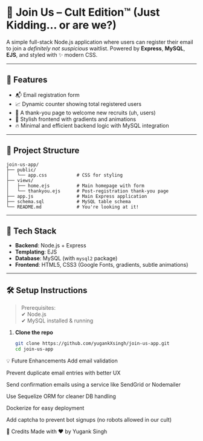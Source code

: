 # 🌟 Join Us – Cult Edition™ (Just Kidding... or are we?)

A simple full-stack Node.js application where users can register their email to join a *definitely not suspicious* waitlist. Powered by **Express**, **MySQL**, **EJS**, and styled with ✨ modern CSS.

---

## 🚀 Features

- 📬 Email registration form
- 📈 Dynamic counter showing total registered users
- 🎉 A thank-you page to welcome new recruits (uh, users)
- 🎨 Stylish frontend with gradients and animations
- 🔥 Minimal and efficient backend logic with MySQL integration

---

## 📁 Project Structure

```
join-us-app/
├── public/
│   └── app.css           # CSS for styling
├── views/
│   ├── home.ejs          # Main homepage with form
│   └── thankyou.ejs      # Post-registration thank-you page
├── app.js                # Main Express application
├── schema.sql            # MySQL table schema
└── README.md             # You're looking at it!
```

---

## 🧠 Tech Stack

- **Backend**: Node.js + Express
- **Templating**: EJS
- **Database**: MySQL (with `mysql2` package)
- **Frontend**: HTML5, CSS3 (Google Fonts, gradients, subtle animations)

---

## 🛠️ Setup Instructions

> Prerequisites:  
> ✔ Node.js  
> ✔ MySQL installed & running

1. **Clone the repo**

   ```bash
   git clone https://github.com/yugankXsingh/join-us-app.git
   cd join-us-app

💡 Future Enhancements
Add email validation

Prevent duplicate email entries with better UX

Send confirmation emails using a service like SendGrid or Nodemailer

Use Sequelize ORM for cleaner DB handling

Dockerize for easy deployment

Add captcha to prevent bot signups (no robots allowed in our cult)

🤝 Credits
Made with ❤️ by Yugank Singh
